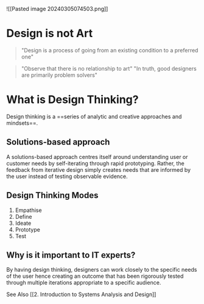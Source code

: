 ![[Pasted image 20240305074503.png]]
# Design is not Art
> "Design is a process of going from an existing condition to a preferred one"

> "Observe that there is no relationship to art"
>"In truth, good designers are primarily problem solvers"

# What is Design Thinking?
Design thinking is a ==series of analytic and creative approaches and mindsets==. 

## Solutions-based approach
A solutions-based approach centres itself around understanding user or customer needs by self-iterating through rapid prototyping. Rather, the feedback from iterative design simply creates needs that are informed by the user instead of testing observable evidence.

## Design Thinking Modes
1. Empathise
2. Define
3. Ideate
4. Prototype
5. Test


## Why is it important to IT experts?
By having design thinking, designers can work closely to the specific needs of the user hence creating an outcome that has been rigorously tested through multiple iterations appropriate to a specific audience. 

See Also
[[2. Introduction to Systems Analysis and Design]]
